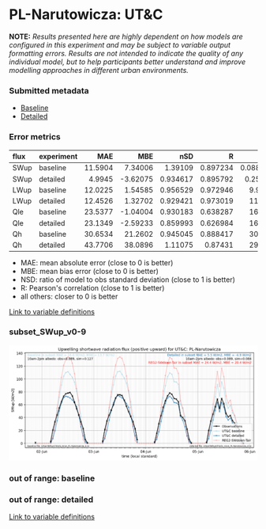 # PL-Narutowicza: UT&C

**NOTE:** *Results presented here are highly dependent on how models are configured in this experiment and may be subject to variable output formatting errors. Results are not intended to indicate the quality of any individual model, but to help participants better understand and improve modelling approaches in different urban environments.*

### Submitted metadata

- [Baseline](UT&C_PL-Narutowicza_baseline_attrs.md)
- [Detailed](UT&C_PL-Narutowicza_detailed_attrs.md)

### Error metrics

| flux   | experiment   |     MAE |      MBE |      nSD |        R |        5th |      95th |    RMSE |    cRMSE |     AMBE |     1-nSD |       1-R |   nSkewness |   nKurtosis |   Overlap |
|:-------|:-------------|--------:|---------:|---------:|---------:|-----------:|----------:|--------:|---------:|---------:|----------:|----------:|------------:|------------:|----------:|
| SWup   | baseline     | 11.5904 |  7.34006 | 1.39109  | 0.897234 |  0.0888747 | 28.3204   | 16.0814 | 0.662465 |  7.34006 | 0.391085  | 0.102766  |  0.00330168 |   1.79714   | 0.160707  |
| SWup   | detailed     |  4.9945 | -3.62075 | 0.934617 | 0.895792 |  0.253087  |  2.29767  | 10.2945 | 0.446167 |  3.62075 | 0.0653838 | 0.104208  |  0.0084074  |   1.85744   | 0.0902656 |
| LWup   | baseline     | 12.0225 |  1.54585 | 0.956529 | 0.972946 |  9.93912   |  2.44358  | 13.5599 | 0.231614 |  1.54585 | 0.0434691 | 0.0270537 |  0.583021   |   1.27846   | 0.06473   |
| LWup   | detailed     | 12.4526 |  1.32702 | 0.929421 | 0.973019 | 11.0118    |  2.14245  | 13.7216 | 0.234809 |  1.32702 | 0.0705774 | 0.0269812 |  0.441366   |   0.954448  | 0.0681645 |
| Qle    | baseline     | 23.5377 | -1.04004 | 0.930183 | 0.638287 | 16.4648    |  0.986504 | 35.4736 | 0.823281 |  1.04004 | 0.0698197 | 0.361713  |  0.463858   |   0.0748285 | 0.272999  |
| Qle    | detailed     | 23.1349 | -2.59233 | 0.859993 | 0.626984 | 16.7699    |  9.15549  | 35.1171 | 0.813133 |  2.59233 | 0.140009  | 0.373016  |  0.518161   |   0.452168  | 0.264364  |
| Qh     | baseline     | 30.6534 | 21.2602  | 0.945045 | 0.888417 | 30.0733    | 13.9093   | 39.8947 | 0.462518 | 21.2602  | 0.0549567 | 0.111583  |  0.00465335 |   0.0757636 | 0.257775  |
| Qh     | detailed     | 43.7706 | 38.0896  | 1.11075  | 0.87431  | 29.0667    | 55.0457   | 54.805  | 0.539892 | 38.0896  | 0.110744  | 0.12569   |  0.106029   |   0.343197  | 0.314311  |

 - MAE: mean absolute error (close to 0 is better)
 - MBE: mean bias error (close to 0 is better)
 - NSD: ratio of model to obs standard deviation (close to 1 is better)
 - R: Pearson's correlation (close to 1 is better)
 - all others: closer to 0 is better

[Link to variable definitions](../modelattrs/variable_definitions.md)

### <a name="subset_swup_v0-9"></a>subset_SWup_v0-9
[![UT&C_PL-Narutowicza_subset_SWup_v0-9.png](UT&C_PL-Narutowicza_subset_SWup_v0-9.png)](UT&C_PL-Narutowicza_subset_SWup_v0-9.png)

### out of range: baseline


### out of range: detailed



[Link to variable definitions](../modelattrs/variable_definitions.md)

